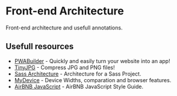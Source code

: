 # Front-end Architecture

Front-end architecture and usefull annotations.


## Usefull resources

* [PWABuilder](https://www.pwabuilder.com/) - Quickly and easily turn your website into an app!
* [TinyJPG](https://tinyjpg.com/) - Compress JPG and PNG files!
* [Sass Architecture](https://www.sitepoint.com/architecture-sass-project/) - Architecture for a Sass Project.
* [MyDevice](https://www.mydevice.io/) - Device Widths, comparation and browser features.
* [AirBNB JavaScript](https://github.com/airbnb/javascript) - AirBNB JavaScript Style Guide.
